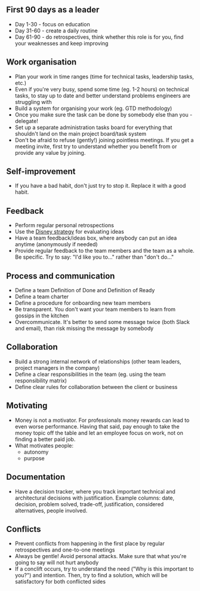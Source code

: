 ## First 90 days as a leader
* Day 1-30 - focus on education
* Day 31-60 - create a daily routine
* Day 61-90 - do retrospectives, think whether this role is for you, find your weaknesses and keep improving 

## Work organisation
* Plan your work in time ranges (time for technical tasks, leadership tasks, etc.)
* Even if you're very busy, spend some time (eg. 1-2 hours) on technical tasks, to stay up to date and better understand problems engineers are struggling with
* Build a system for organising your work (eg. GTD methodology)
* Once you make sure the task can be done by somebody else than you - delegate!
* Set up a separate administration tasks board for everything that shouldn't land on the main project board/task system
* Don't be afraid to refuse (gently!) joining pointless meetings. If you get a meeting invite, first try to understand whether you benefit from or provide any value by joining.

## Self-improvement
* If you have a bad habit, don't just try to stop it. Replace it with a good habit.

## Feedback
* Perform regular personal retrospections
* Use the [Disney strategy](https://nlp-now.co.uk/use-disney-strategy) for evaluating ideas
* Have a team feedback/ideas box, where anybody can put an idea anytime (anonymously if needed)
* Provide regular feedback to the team members and the team as a whole. Be specific. Try to say: "I'd like you to..." rather than "don't do..."

## Process and communication
* Define a team Definition of Done and Definition of Ready
* Define a team charter
* Define a procedure for onboarding new team members
* Be transparent. You don't want your team members to learn from gossips in the kitchen
* Overcommunicate. It's better to send some message twice (both Slack and email), than risk missing the message by somebody

## Collaboration
* Build a strong internal network of relationships (other team leaders, project managers in the company)
* Define a clear responsibilities in the team (eg. using the team responsibility matrix)
* Define clear rules for collaboration between the client or business

## Motivating
* Money is not a motivator. For professionals money rewards can lead to even worse performance. Having that said, pay enough to take the money topic off the table and let an employee focus on work, not on finding a better paid job.
* What motivates people:
  * autonomy
  * purpose

## Documentation
* Have a decision tracker, where you track important technical and architectural decisions with justification. Example columns: date, decision, problem solved, trade-off, justification, considered alternatives, people involved.

## Conflicts
* Prevent conflicts from happening in the first place by regular retrospectives and one-to-one meetings
* Always be gentle! Avoid personal attacks. Make sure that what you're going to say will not hurt anybody
* If a conclift occurs, try to understand the need ("Why is this important to you?") and intention. Then, try to find a solution, which will be satisfactory for both conflicted sides
